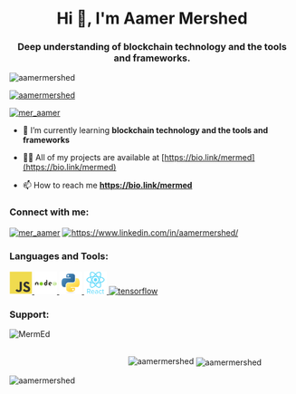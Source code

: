<h1 align="center">Hi 👀, I'm Aamer Mershed</h1>
<h3 align="center">Deep understanding of blockchain technology and the tools and frameworks.</h3>

<p align="left"> <img src="https://komarev.com/ghpvc/?username=aamermershed&label=Profile%20views&color=0e75b6&style=flat" alt="aamermershed" /> </p>

<p align="left"> <a href="https://github.com/ryo-ma/github-profile-trophy"><img src="https://github-profile-trophy.vercel.app/?username=aamermershed" alt="aamermershed" /></a> </p>

<p align="left"> <a href="https://twitter.com/mer_aamer" target="blank"><img src="https://img.shields.io/twitter/follow/mer_aamer?logo=twitter&style=for-the-badge" alt="mer_aamer" /></a> </p>

- 🌱 I’m currently learning **blockchain technology and the tools and frameworks**

- 👨‍💻 All of my projects are available at [https://bio.link/mermed](https://bio.link/mermed)

- 📫 How to reach me **https://bio.link/mermed**

<h3 align="left">Connect with me:</h3>
<p align="left">
<a href="https://twitter.com/mer_aamer" target="blank"><img align="center" src="https://raw.githubusercontent.com/rahuldkjain/github-profile-readme-generator/master/src/images/icons/Social/twitter.svg" alt="mer_aamer" height="30" width="40" /></a>
<a href="https://linkedin.com/in/https://www.linkedin.com/in/aamermershed/" target="blank"><img align="center" src="https://raw.githubusercontent.com/rahuldkjain/github-profile-readme-generator/master/src/images/icons/Social/linked-in-alt.svg" alt="https://www.linkedin.com/in/aamermershed/" height="30" width="40" /></a>
</p>

<h3 align="left">Languages and Tools:</h3>
<p align="left"> <a href="https://developer.mozilla.org/en-US/docs/Web/JavaScript" target="_blank" rel="noreferrer"> <img src="https://raw.githubusercontent.com/devicons/devicon/master/icons/javascript/javascript-original.svg" alt="javascript" width="40" height="40"/> </a> <a href="https://nodejs.org" target="_blank" rel="noreferrer"> <img src="https://raw.githubusercontent.com/devicons/devicon/master/icons/nodejs/nodejs-original-wordmark.svg" alt="nodejs" width="40" height="40"/> </a> <a href="https://www.python.org" target="_blank" rel="noreferrer"> <img src="https://raw.githubusercontent.com/devicons/devicon/master/icons/python/python-original.svg" alt="python" width="40" height="40"/> </a> <a href="https://reactjs.org/" target="_blank" rel="noreferrer"> <img src="https://raw.githubusercontent.com/devicons/devicon/master/icons/react/react-original-wordmark.svg" alt="react" width="40" height="40"/> </a> <a href="https://www.tensorflow.org" target="_blank" rel="noreferrer"> <img src="https://www.vectorlogo.zone/logos/tensorflow/tensorflow-icon.svg" alt="tensorflow" width="40" height="40"/> </a> </p>

<h3 align="left">Support:</h3>
<p><a href="https://www.buymeacoffee.com/MermEd"> <img align="left" src="https://cdn.buymeacoffee.com/buttons/v2/default-yellow.png" height="50" width="210" alt="MermEd" /></a></p><br><br>

<p><img align="left" src="https://github-readme-stats.vercel.app/api/top-langs?username=aamermershed&show_icons=true&locale=en&layout=compact" alt="aamermershed" /></p>

<p>&nbsp;<img align="center" src="https://github-readme-stats.vercel.app/api?username=aamermershed&show_icons=true&locale=en" alt="aamermershed" /></p>

<p><img align="center" src="https://github-readme-streak-stats.herokuapp.com/?user=aamermershed&" alt="aamermershed" /></p>
